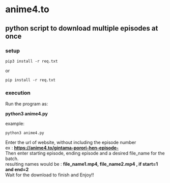 # anime4.to

## python script to download multiple episodes at once

### setup
```
pip3 install -r req.txt
```
or
```
pip install -r req.txt
```


### execution   
Run the program as:   

**python3 anime4.py**

example:

```
python3 anime4.py
```

Enter the url of website, without including the episode number    
ex : **https://anime4.to/gintama-porori-hen-episode-**     
Then enter starting episode, ending episode and a desired file_name for the batch.   
resulting names would be : **file_name1.mp4, file_name2.mp4 , if start=1 and end=2**      
Wait for the download to finish and Enjoy!!
